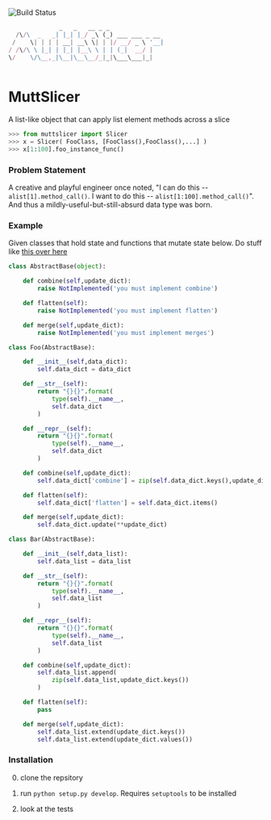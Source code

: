 ![Build Status](https://api.travis-ci.org/thebigspoon/MuttSlicer.svg)
```javascript
              _   _   __ _ _               
  /\/\  _   _| |_| |_/ _\ (_) ___ ___ _ __ 
 /    \| | | | __| __\ \| | |/ __/ _ \ '__|
/ /\/\ \ |_| | |_| |__\ \ | | (_|  __/ |   
\/    \/\__,_|\__|\__\__/_|_|\___\___|_|   
                                           
```

# MuttSlicer
A list-like object that can apply list element methods across a slice

```python
>>> from muttslicer import Slicer
>>> x = Slicer( FooClass, [FooClass(),FooClass(),...] )
>>> x[1:100].foo_instance_func()
```

### Problem Statement
A creative and playful engineer once noted, "I can do this -- `alist[1].method_call()`. I want to do this -- `alist[1:100].method_call()`". And thus a mildly-useful-but-still-absurd data type was born.


### Example
Given classes that hold state and functions that mutate state below. Do stuff like [this over here](docs/muttslicer_example.ipynb)

```python
class AbstractBase(object):

    def combine(self,update_dict):
        raise NotImplemented('you must implement combine')

    def flatten(self):
        raise NotImplemented('you must implement flatten')

    def merge(self,update_dict):
        raise NotImplemented('you must implement merges')

class Foo(AbstractBase):

    def __init__(self,data_dict):
        self.data_dict = data_dict

    def __str__(self):
        return "{}{}".format(
            type(self).__name__,
            self.data_dict
        )

    def __repr__(self):
        return "{}{}".format(
            type(self).__name__,
            self.data_dict
        )

    def combine(self,update_dict):
        self.data_dict['combine'] = zip(self.data_dict.keys(),update_dict.values())

    def flatten(self):
        self.data_dict['flatten'] = self.data_dict.items()

    def merge(self,update_dict):
        self.data_dict.update(**update_dict)

class Bar(AbstractBase):

    def __init__(self,data_list):
        self.data_list = data_list

    def __str__(self):
        return "{}{}".format(
            type(self).__name__,
            self.data_list
        )

    def __repr__(self):
        return "{}{}".format(
            type(self).__name__,
            self.data_list
        )

    def combine(self,update_dict):
        self.data_list.append(
            zip(self.data_list,update_dict.keys())
        )

    def flatten(self):
        pass

    def merge(self,update_dict):
        self.data_list.extend(update_dict.keys())
        self.data_list.extend(update_dict.values())
```


### Installation
0. clone the repsitory

0. run `python setup.py develop`. Requires `setuptools` to be installed

0. look at the tests

